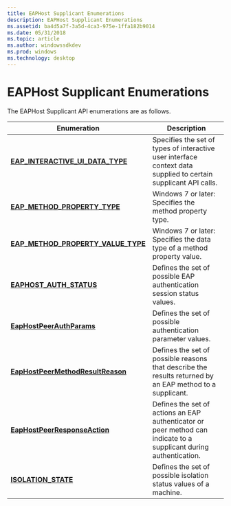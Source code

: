 ```yaml
---
title: EAPHost Supplicant Enumerations
description: EAPHost Supplicant Enumerations
ms.assetid: ba4d5a7f-3a5d-4ca3-975e-1ffa182b9014
ms.date: 05/31/2018
ms.topic: article
ms.author: windowssdkdev
ms.prod: windows
ms.technology: desktop
---
```


# EAPHost Supplicant Enumerations

The EAPHost Supplicant API enumerations are as follows.



| Enumeration                                                                  | Description                                                                                                        |
|------------------------------------------------------------------------------|--------------------------------------------------------------------------------------------------------------------|
| [**EAP\_INTERACTIVE\_UI\_DATA\_TYPE**](/windows/previous-versions/eaptypes/ne-eaptypes-_eap_interactive_ui_data_type?branch=master)     | Specifies the set of types of interactive user interface context data supplied to certain supplicant API calls.    |
| [**EAP\_METHOD\_PROPERTY\_TYPE**](/windows/previous-versions/EapTypes/ne-eaptypes-_eap_method_property_type?branch=master)              | Windows 7 or later: Specifies the method property type.                                                            |
| [**EAP\_METHOD\_PROPERTY\_VALUE\_TYPE**](/windows/previous-versions/EapTypes/ne-eaptypes-_eap_method_property_value_type?branch=master) | Windows 7 or later: Specifies the data type of a method property value.                                            |
| [**EAPHOST\_AUTH\_STATUS**](/windows/previous-versions/eaphostpeertypes/ne-eaphostpeertypes-_eaphost_auth_status?branch=master)                         | Defines the set of possible EAP authentication session status values.                                              |
| [**EapHostPeerAuthParams**](/windows/previous-versions/eaphostpeertypes/ne-eaphostpeertypes-tageaphostpeerauthparams?branch=master)                       | Defines the set of possible authentication parameter values.                                                       |
| [**EapHostPeerMethodResultReason**](/windows/previous-versions/eaphostpeertypes/ne-eaphostpeertypes-tageaphostpeermethodresultreason?branch=master)       | Defines the set of possible reasons that describe the results returned by an EAP method to a supplicant.           |
| [**EapHostPeerResponseAction**](/windows/previous-versions/eaphostpeertypes/ne-eaphostpeertypes-tageaphostpeerresponseaction?branch=master)               | Defines the set of actions an EAP authenticator or peer method can indicate to a supplicant during authentication. |
| [**ISOLATION\_STATE**](/windows/previous-versions/eaphostpeertypes/ne-eaphostpeertypes-_isolation_state?branch=master)                                  | Defines the set of possible isolation status values of a machine.                                                  |



 

 

 




